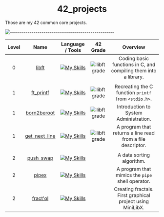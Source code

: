 <h1 align="center">42_projects</h1>

Those are my 42 common core projects.

![-----------------------------------------------------](https://raw.githubusercontent.com/andreasbm/readme/master/assets/lines/rainbow.png)

| Level | Name | Language / Tools | 42 Grade | Overview |
|:--------:|:---------:|:----------:|:-------:|:-------------:|
| 0 | [libft](https://github.com/maitreverge/libft) | [![My Skills](https://skillicons.dev/icons?i=c)](https://skillicons.dev) | ![libft grade](https://img.shields.io/badge/:-122%25-success?style=flat-square&logo=42) | Coding basic functions in C, and compiling them into a library. |
||||||
| 1 | [ft_printf](https://www.youtube.com/watch?v=dQw4w9WgXcQ) | [![My Skills](https://skillicons.dev/icons?i=c)](https://skillicons.dev) | ![libft grade](https://img.shields.io/badge/:-125%25-success?style=flat-square&logo=42) | Recreating the C function `printf` from `<stdio.h>`. |
| 1 | [born2beroot](https://www.youtube.com/watch?v=PLGLFkwPYh8) | [![My Skills](https://skillicons.dev/icons?i=bash,linux)](https://skillicons.dev) | ![libft grade](https://img.shields.io/badge/:-100%25-success?style=flat-square&logo=42) | Introduction to System Administration. |
| 1 | [get_next_line](https://www.youtube.com/watch?v=u5Ho1trvlro) | [![My Skills](https://skillicons.dev/icons?i=c)](https://skillicons.dev) | ![libft grade](https://img.shields.io/badge/:-125%25-success?style=flat-square&logo=42) | A program that returns a line read from a file descriptor.|
||||||
| 2 | [push_swap](https://youtu.be/lhJHc4oiNF0?si=yaduqOqvKp-pnBwe) | [![My Skills](https://skillicons.dev/icons?i=c)](https://skillicons.dev) |  | A data sorting algorithm. |
| 2 | [pipex](https://www.youtube.com/watch?v=tL0Rrm-eqOM) | [![My Skills](https://skillicons.dev/icons?i=c)](https://skillicons.dev) |  | A program that mimics the `pipe` shell operator. |
| 2 | [fract'ol](https://www.youtube.com/watch?v=0MhVkKHYUAY) | [![My Skills](https://skillicons.dev/icons?i=c)](https://skillicons.dev) |  | Creating fractals. First graphical project using MiniLibX. |
